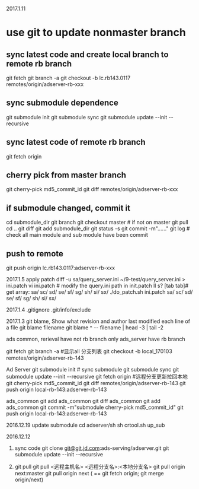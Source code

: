 
2017.1.11
# use git to update nonmaster branch
## sync latest code and create local branch to remote rb branch
git fetch
git branch -a
git checkout -b lc.rb143.0117 remotes/origin/adserver-rb-xxx
## sync submodule dependence
git submodule init
git submodule sync
git submodule update --init --recursive
## sync latest code of remote rb branch
git fetch origin
## cherry pick from master branch
git cherry-pick md5_commit_id
git diff remotes/origin/adserver-rb-xxx
## if submodule changed, commit it
cd submodule_dir
git branch
git checkout master  # if not on master
git pull
cd ..
git diff
git add submodule_dir
git status -s
git commit -m"......"
git log  # check all main module and sub module have been commit
## push to remote
git push origin lc.rb143.0117:adserver-rb-xxx

2017.1.5
apply patch
diff -u sa/query_server.ini ~/9-test/query_server.ini > ini.patch
vi ini.patch   # modify the query.ini path in init.patch
ll s? [tab tab]# get array: sa/ sc/ sd/ se/ sf/ sg/ sh/ si/ sx/
./do_patch.sh ini.patch sa/ sc/ sd/ se/ sf/ sg/ sh/ si/ sx/

2017.1.4
.gitignore
.git/info/exclude

2017.1.3
git blame, Show what revision and author last modified each line of a file
git blame filename
git blame <commit>^ -- filename | head -3 | tail -2

ads common, rerieval have not rb branch
only ads_server have rb branch

git fetch
git branch -a		#显示all 分支列表
git checkout -b local_170103 remotes/origin/adserver-rb-143

Ad Server
git submodule init	# sync submodule
git submodule sync
git submodule update --init --recursive
git fetch origin  	#远程分支更新拉回本地
git cherry-pick md5_commit_id
git diff remotes/origin/adserver-rb-143
git push origin local-rb-143:adserver-rb-143

ads_common
git add ads_common
git diff ads_common
git add ads_common
git commit -m"submodule cherry-pick md5_commit_id"
git push origin local-rb-143:adserver-rb-143

2016.12.19
update submodule
cd adserver/sh
sh crtool.sh up_sub

2016.12.12
1. sync code
git clone git@git.jd.com:ads-serving/adserver.git
git submodule update --init --recursive

2. git pull
git pull <远程主机名> <远程分支名>:<本地分支名>
git pull origin next:master
git pull origin next   ( == git fetch origin; git merge origin/next)
